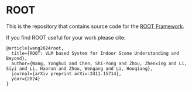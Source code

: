# ROOT

This is the repository that contains source code for the [ROOT Framework](https://github.com/harrytea/ROOT).

If you find ROOT useful for your work please cite:
```
@article{wang2024root,
  title={ROOT: VLM based System for Indoor Scene Understanding and Beyond},
  author={Wang, Yonghui and Chen, Shi-Yong and Zhou, Zhenxing and Li, Siyi and Li, Haoran and Zhou, Wengang and Li, Houqiang},
  journal={arXiv preprint arXiv:2411.15714},
  year={2024}
}
```